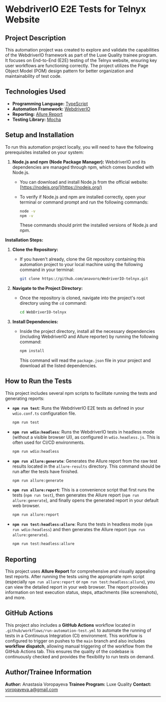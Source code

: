 # WebdriverIO E2E Tests for Telnyx Website

## Project Description

This automation project was created to explore and validate the capabilities of the WebdriverIO framework as part of the Luxe Quality trainee program. It focuses on End-to-End (E2E) testing of the Telnyx website, ensuring key user workflows are functioning correctly. The project utilizes the Page Object Model (POM) design pattern for better organization and maintainability of test code.

## Technologies Used

- **Programming Language:** [TypeScript](https://www.typescriptlang.org/)
- **Automation Framework:** [WebdriverIO](https://webdriver.io/)
- **Reporting:** [Allure Report](https://docs.qameta.io/allure/)
- **Testing Library:** [Mocha](https://mochajs.org/)

## Setup and Installation

To run this automation project locally, you will need to have the following prerequisites installed on your system:

1.  **Node.js and npm (Node Package Manager):** WebdriverIO and its dependencies are managed through npm, which comes bundled with Node.js.

    - You can download and install Node.js from the official website: [https://nodejs.org/](https://nodejs.org/)
    - To verify if Node.js and npm are installed correctly, open your terminal or command prompt and run the following commands:

      ```bash
      node -v
      npm -v
      ```

      These commands should print the installed versions of Node.js and npm.

**Installation Steps:**

1.  **Clone the Repository:**

    - If you haven't already, clone the Git repository containing this automation project to your local machine using the following command in your terminal:

      ```bash
      git clone https://github.com/anavoro/WedriverIO-telnyx.git
      ```

2.  **Navigate to the Project Directory:**

    - Once the repository is cloned, navigate into the project's root directory using the `cd` command:

      ```bash
      cd WebDriverIO-telnyx
      ```

3.  **Install Dependencies:**

    - Inside the project directory, install all the necessary dependencies (including WebdriverIO and Allure reporter) by running the following command:

      ```bash
      npm install
      ```

      This command will read the `package.json` file in your project and download all the listed dependencies.

## How to Run the Tests

This project includes several npm scripts to facilitate running the tests and generating reports:

- **`npm run test`**: Runs the WebdriverIO E2E tests as defined in your `wdio.conf.ts` configuration file.

  ```bash
  npm run test
  ```

- **`npm run wdio:headless`**: Runs the WebdriverIO tests in headless mode (without a visible browser UI), as configured in `wdio.headless.js`. This is often used for CI/CD environments.

  ```bash
  npm run wdio:headless
  ```

- **`npm run allure:generate`**: Generates the Allure report from the raw test results located in the `allure-results` directory. This command should be run after the tests have finished.

  ```bash
  npm run allure:generate
  ```

- **`npm run allure:report`**: This is a convenience script that first runs the tests (`npm run test`), then generates the Allure report (`npm run allure:generate`), and finally opens the generated report in your default web browser.

  ```bash
  npm run allure:report
  ```

- **`npm run test:headless:allure`**: Runs the tests in headless mode (`npm run wdio:headless`) and then generates the Allure report (`npm run allure:generate`).

  ```bash
  npm run test:headless:allure
  ```

## Reporting

This project uses **Allure Report** for comprehensive and visually appealing test reports. After running the tests using the appropriate npm script (especially `npm run allure:report` or `npm run test:headless:allure`), you can view the detailed report in your web browser. The report provides information on test execution status, steps, attachments (like screenshots), and more.

## GitHub Actions

This project also includes a **GitHub Actions** workflow located in `.github/workflows/run-automation-test.yml` to automate the running of tests in a Continuous Integration (CI) environment. This workflow is configured to trigger on pushes to the `main` branch and also includes **workflow dispatch**, allowing manual triggering of the workflow from the GitHub Actions tab. This ensures the quality of the codebase is continuously checked and provides the flexibility to run tests on demand.

## Author/Trainee Information

**Author:** Anastasia Voropayeva
**Trainee Program:** Luxe Quality
**Contact:** voropayeva.a@gmail.com

---
